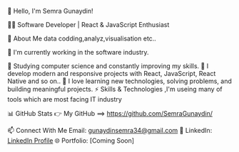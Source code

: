 👋 Hello, I'm Semra Gunaydin!

🧑‍💻 Software Developer | React & JavaScript Enthusiast

🔭 About Me data codding,analyz,visualisation etc..

🚀 I'm currently working in the software industry.

🌱 Studying computer science and constantly improving my skills.
🔮 I develop modern and responsive projects with React, JavaScript, React Native and so on..
🧩 I love learning new technologies, solving problems, and building meaningful projects.
⚡ Skills & Technologies ,I'm useing many of tools which are most facing IT industry

📊 GitHub Stats 👉 My GitHub
==> https://github.com/SemraGunaydin/

📫 Connect With Me Email: gunaydinsemra34@gmail.com
💼 LinkedIn: [LinkedIn Profile](https://www.linkedin.com/in/semra-g%C3%BCnaydin/)
🌐 Portfolio: [Coming Soon]
